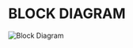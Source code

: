 # BLOCK DIAGRAM


![Block Diagram](https://user-images.githubusercontent.com/94359739/144249159-819899ef-a618-48e7-aa32-fffa4b5863af.png)

